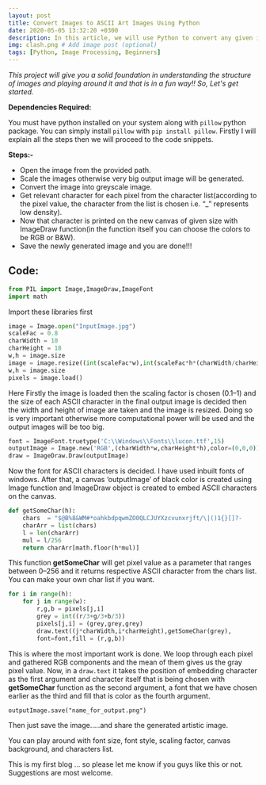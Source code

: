 ```yaml
---
layout: post
title: Convert Images to ASCII Art Images Using Python
date: 2020-05-05 13:32:20 +0300
description: In this article, we will use Python to convert any given image to an artistic ASCII colored image in less than 35 lines of code. # Add post description (optional)
img: clash.png # Add image post (optional)
tags: [Python, Image Processing, Beginners]
---
```

*This project will give you a solid foundation in understanding the structure of images and playing around it and that is in a fun way!! So, Let's get started.*

**Dependencies Required:**

You must have python installed on your system along with `pillow` python package. You can simply install `pillow` with `pip install pillow`. Firstly I will explain all the steps then we will proceed to the code snippets.

**Steps:-**

- Open the image from the provided path.
- Scale the images otherwise very big output image will be generated.
- Convert the image into greyscale image.
- Get relevant character for each pixel from the character list(according to the pixel value, the character from the list is chosen i.e. “_” represents low density).
- Now that character is printed on the new canvas of given size with ImageDraw function(in the function itself you can choose the colors to be RGB or B&W).
- Save the newly generated image and you are done!!!

## **Code:**

```python
from PIL import Image,ImageDraw,ImageFont
import math
```

Import these libraries first

```python
image = Image.open("InputImage.jpg")
scaleFac = 0.8
charWidth = 10
charHeight = 18
w,h = image.size
image = image.resize((int(scaleFac*w),int(scaleFac*h*(charWidth/charHeight))),Image.NEAREST)
w,h = image.size
pixels = image.load()
```

Here Firstly the image is loaded then the scaling factor is chosen (0.1–1) and the size of each ASCII character in the final output image is decided then the width and height of image are taken and the image is resized. Doing so is very important otherwise more computational power will be used and the output images will be too big.

```python
font = ImageFont.truetype('C:\\Windows\\Fonts\\lucon.ttf',15)
outputImage = Image.new('RGB',(charWidth*w,charHeight*h),color=(0,0,0))
draw = ImageDraw.Draw(outputImage)
```

Now the font for ASCII characters is decided. I have used inbuilt fonts of windows. After that, a canvas ‘outputImage’ of black color is created using Image function and ImageDraw object is created to embed ASCII characters on the canvas.

```python
def getSomeChar(h):
    chars  = "$@B%8&WM#*oahkbdpqwmZO0QLCJUYXzcvunxrjft/\|()1{}[]?-                          _+~<>i!lI;:,\"^`'. "[::-1]
    charArr = list(chars)
    l = len(charArr)
    mul = l/256
    return charArr[math.floor(h*mul)]
```

This function **getSomeChar** will get pixel value as a parameter that ranges between 0–256 and it returns respective ASCII character from the chars list. You can make your own char list if you want.

```python
for i in range(h):
    for j in range(w):
        r,g,b = pixels[j,i]
        grey = int((r/3+g/3+b/3))
        pixels[j,i] = (grey,grey,grey)
        draw.text((j*charWidth,i*charHeight),getSomeChar(grey),
        font=font,fill = (r,g,b))
```

This is where the most important work is done. We loop through each pixel and gathered RGB components and the mean of them gives us the gray pixel value. Now, in a `draw.text` it takes the position of embedding character as the first argument and character itself that is being chosen with **getSomeChar** function as the second argument, a font that we have chosen earlier as the third and fill that is color as the fourth argument.

```
outputImage.save("name_for_output.png")
```

Then just save the image…..and share the generated artistic image.

You can play around with font size, font style, scaling factor, canvas background, and characters list.

This is my first blog … so please let me know if you guys like this or not. Suggestions are most welcome.